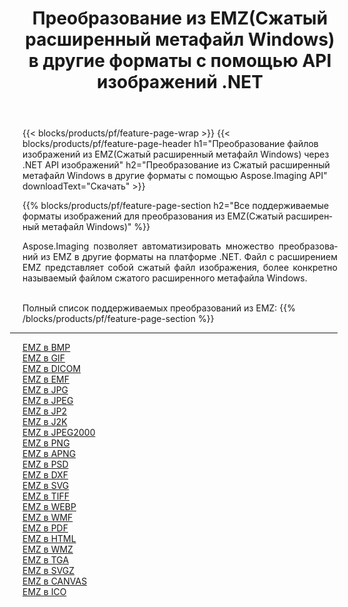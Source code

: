 ﻿---
title: Преобразование из EMZ(Сжатый расширенный метафайл Windows) в другие форматы с помощью API изображений .NET 
weight: 3920
url: /ru/net/conversion/from/emz 
lang: ru
langdirlevel: 2
locales: zh-hans,ja,it,ru,de,es,fr,nl,id,lt,pl,pt,vi,tr,ko,zh-hant,ar,hi,th,sv,cs,uk,he
description: Используя Aspose.Imaging, вы можете легко конвертировать из EMZ(Сжатый расширенный метафайл Windows) в другие форматы.
---

{{< blocks/products/pf/feature-page-wrap >}}
{{< blocks/products/pf/feature-page-header h1="Преобразование файлов изображений из EMZ(Сжатый расширенный метафайл Windows) через .NET API изображений" h2="Преобразование из Сжатый расширенный метафайл Windows в другие форматы с помощью Aspose.Imaging API" downloadText="Скачать" >}}


{{% blocks/products/pf/feature-page-section  h2="Все поддерживаемые форматы изображений для преобразования из EMZ(Сжатый расширенный метафайл Windows)" %}}
<p align=justify>Aspose.Imaging позволяет автоматизировать множество преобразований из EMZ в другие форматы на платформе .NET. Файл с расширением EMZ представляет собой сжатый файл изображения, более конкретно называемый файлом сжатого расширенного метафайла Windows.</p>
<br/>
Полный список поддерживаемых преобразований из EMZ:
{{% /blocks/products/pf/feature-page-section %}}
<div class="container-fluid productfamilypage bg-gray">
    <div class="convertypes bg-gray agp-content section">
        <div class="container">
		<hr style="margin-left:-20px;"/>
		<div class="row other-converters">
		    <div class='col-md-2 other-converter remove-lp remove-rp'><a href="/imaging/ru/net/conversion/emz-to-bmp" >EMZ в BMP</a></div><div class='col-md-2 other-converter remove-lp remove-rp'><a href="/imaging/ru/net/conversion/emz-to-gif" >EMZ в GIF</a></div><div class='col-md-2 other-converter remove-lp remove-rp'><a href="/imaging/ru/net/conversion/emz-to-dicom" >EMZ в DICOM</a></div><div class='col-md-2 other-converter remove-lp remove-rp'><a href="/imaging/ru/net/conversion/emz-to-emf" >EMZ в EMF</a></div><div class='col-md-2 other-converter remove-lp remove-rp'><a href="/imaging/ru/net/conversion/emz-to-jpg" >EMZ в JPG</a></div><div class='col-md-2 other-converter remove-lp remove-rp'><a href="/imaging/ru/net/conversion/emz-to-jpeg" >EMZ в JPEG</a></div><div class='col-md-2 other-converter remove-lp remove-rp'><a href="/imaging/ru/net/conversion/emz-to-jp2" >EMZ в JP2</a></div><div class='col-md-2 other-converter remove-lp remove-rp'><a href="/imaging/ru/net/conversion/emz-to-j2k" >EMZ в J2K</a></div><div class='col-md-2 other-converter remove-lp remove-rp'><a href="/imaging/ru/net/conversion/emz-to-jpeg2000" >EMZ в JPEG2000</a></div><div class='col-md-2 other-converter remove-lp remove-rp'><a href="/imaging/ru/net/conversion/emz-to-png" >EMZ в PNG</a></div><div class='col-md-2 other-converter remove-lp remove-rp'><a href="/imaging/ru/net/conversion/emz-to-apng" >EMZ в APNG</a></div><div class='col-md-2 other-converter remove-lp remove-rp'><a href="/imaging/ru/net/conversion/emz-to-psd" >EMZ в PSD</a></div><div class='col-md-2 other-converter remove-lp remove-rp'><a href="/imaging/ru/net/conversion/emz-to-dxf" >EMZ в DXF</a></div><div class='col-md-2 other-converter remove-lp remove-rp'><a href="/imaging/ru/net/conversion/emz-to-svg" >EMZ в SVG</a></div><div class='col-md-2 other-converter remove-lp remove-rp'><a href="/imaging/ru/net/conversion/emz-to-tiff" >EMZ в TIFF</a></div><div class='col-md-2 other-converter remove-lp remove-rp'><a href="/imaging/ru/net/conversion/emz-to-webp" >EMZ в WEBP</a></div><div class='col-md-2 other-converter remove-lp remove-rp'><a href="/imaging/ru/net/conversion/emz-to-wmf" >EMZ в WMF</a></div><div class='col-md-2 other-converter remove-lp remove-rp'><a href="/imaging/ru/net/conversion/emz-to-pdf" >EMZ в PDF</a></div><div class='col-md-2 other-converter remove-lp remove-rp'><a href="/imaging/ru/net/conversion/emz-to-html" >EMZ в HTML</a></div><div class='col-md-2 other-converter remove-lp remove-rp'><a href="/imaging/ru/net/conversion/emz-to-wmz" >EMZ в WMZ</a></div><div class='col-md-2 other-converter remove-lp remove-rp'><a href="/imaging/ru/net/conversion/emz-to-tga" >EMZ в TGA</a></div><div class='col-md-2 other-converter remove-lp remove-rp'><a href="/imaging/ru/net/conversion/emz-to-svgz" >EMZ в SVGZ</a></div><div class='col-md-2 other-converter remove-lp remove-rp'><a href="/imaging/ru/net/conversion/emz-to-canvas" >EMZ в CANVAS</a></div><div class='col-md-2 other-converter remove-lp remove-rp'><a href="/imaging/ru/net/conversion/emz-to-ico" >EMZ в ICO</a></div>
                </div>
        </div>
    </div>
</div>
<br/>

